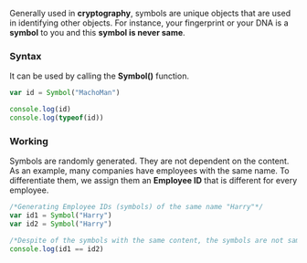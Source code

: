 Generally used in **cryptography**, symbols are unique objects that are used in identifying other objects.
For instance, your fingerprint or your DNA is a **symbol** to you and this **symbol is never same**.

### Syntax
It can be used by calling the **Symbol()** function.

```js
var id = Symbol("MachoMan")

console.log(id)
console.log(typeof(id))
```

### Working
Symbols are randomly generated. They are not dependent on the content.
As an example, many companies have employees with the same name. To differentiate them, we assign them an **Employee ID** that is different for every employee. 
```js
/*Generating Employee IDs (symbols) of the same name "Harry"*/
var id1 = Symbol("Harry")
var id2 = Symbol("Harry")

/*Despite of the symbols with the same content, the symbols are not same, they are unique*/
console.log(id1 == id2)
```
